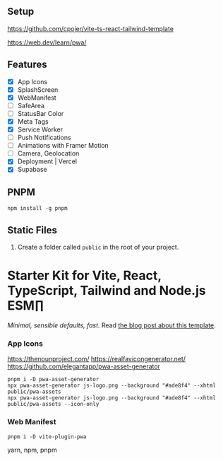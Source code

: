 ## Setup
https://github.com/cpojer/vite-ts-react-tailwind-template

https://web.dev/learn/pwa/
## Features

- [X] App Icons
- [X] SplashScreen
- [X] WebManifest
- [ ] SafeArea
- [ ] StatusBar Color
- [X] Meta Tags
- [X] Service Worker
- [ ] Push Notifications
- [ ] Animations with Framer Motion
- [ ] Camera, Geolocation
- [X] Deployment | Vercel
- [X] Supabase

## PNPM
```
npm install -g pnpm
```

## Static Files
1. Create a folder called `public` in the root of your project.


# Starter Kit for Vite, React, TypeScript, Tailwind and Node.js ESM∏
_Minimal, sensible defaults, fast._
Read [the blog post about this template](https://cpojer.net/posts/fastest-frontend-tooling-in-2022).


### App Icons 
https://thenounproject.com/
https://realfavicongenerator.net/
https://github.com/elegantapp/pwa-asset-generator
```
pnpm i -D pwa-asset-generator
npx pwa-asset-generator js-logo.png --background "#ade8f4" --xhtml public/pwa-assets
npx pwa-asset-generator js-logo.png --background "#ade8f4" --xhtml public/pwa-assets --icon-only
```

### Web Manifest
```
pnpm i -D vite-plugin-pwa
```

yarn, npm, pnpm